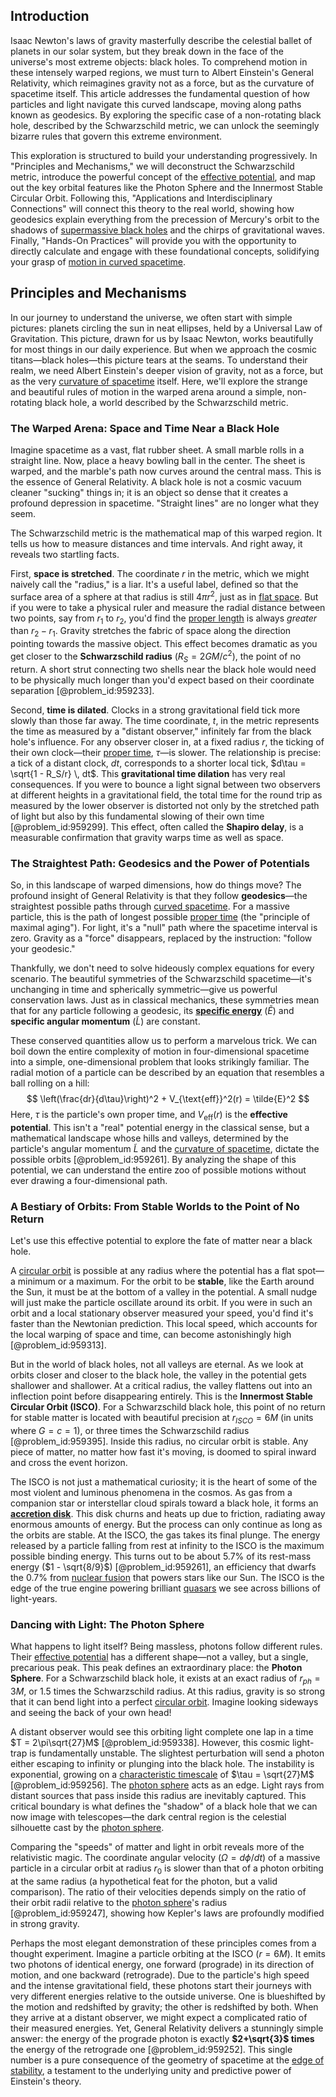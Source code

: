 ## Introduction
Isaac Newton's laws of gravity masterfully describe the celestial ballet of planets in our solar system, but they break down in the face of the universe's most extreme objects: black holes. To comprehend motion in these intensely warped regions, we must turn to Albert Einstein's General Relativity, which reimagines gravity not as a force, but as the curvature of spacetime itself. This article addresses the fundamental question of how particles and light navigate this curved landscape, moving along paths known as geodesics. By exploring the specific case of a non-rotating black hole, described by the Schwarzschild metric, we can unlock the seemingly bizarre rules that govern this extreme environment.

This exploration is structured to build your understanding progressively. In "Principles and Mechanisms," we will deconstruct the Schwarzschild metric, introduce the powerful concept of the [effective potential](@article_id:142087), and map out the key orbital features like the Photon Sphere and the Innermost Stable Circular Orbit. Following this, "Applications and Interdisciplinary Connections" will connect this theory to the real world, showing how geodesics explain everything from the precession of Mercury's orbit to the shadows of [supermassive black holes](@article_id:157302) and the chirps of gravitational waves. Finally, "Hands-On Practices" will provide you with the opportunity to directly calculate and engage with these foundational concepts, solidifying your grasp of [motion in curved spacetime](@article_id:264500).

## Principles and Mechanisms

In our journey to understand the universe, we often start with simple pictures: planets circling the sun in neat ellipses, held by a Universal Law of Gravitation. This picture, drawn for us by Isaac Newton, works beautifully for most things in our daily experience. But when we approach the cosmic titans—black holes—this picture tears at the seams. To understand their realm, we need Albert Einstein's deeper vision of gravity, not as a force, but as the very [curvature of spacetime](@article_id:188986) itself. Here, we'll explore the strange and beautiful rules of motion in the warped arena around a simple, non-rotating black hole, a world described by the Schwarzschild metric.

### The Warped Arena: Space and Time Near a Black Hole

Imagine spacetime as a vast, flat rubber sheet. A small marble rolls in a straight line. Now, place a heavy bowling ball in the center. The sheet is warped, and the marble's path now curves around the central mass. This is the essence of General Relativity. A black hole is not a cosmic vacuum cleaner "sucking" things in; it is an object so dense that it creates a profound depression in spacetime. "Straight lines" are no longer what they seem.

The Schwarzschild metric is the mathematical map of this warped region. It tells us how to measure distances and time intervals. And right away, it reveals two startling facts.

First, **space is stretched**. The coordinate $r$ in the metric, which we might naively call the "radius," is a liar. It's a useful label, defined so that the surface area of a sphere at that radius is still $4\pi r^2$, just as in [flat space](@article_id:204124). But if you were to take a physical ruler and measure the radial distance between two points, say from $r_1$ to $r_2$, you'd find the [proper length](@article_id:179740) is always *greater* than $r_2 - r_1$. Gravity stretches the fabric of space along the direction pointing towards the massive object. This effect becomes dramatic as you get closer to the **Schwarzschild radius** ($R_S = 2GM/c^2$), the point of no return. A short strut connecting two shells near the black hole would need to be physically much longer than you'd expect based on their coordinate separation [@problem_id:959233].

Second, **time is dilated**. Clocks in a strong gravitational field tick more slowly than those far away. The time coordinate, $t$, in the metric represents the time as measured by a "distant observer," infinitely far from the black hole's influence. For any observer closer in, at a fixed radius $r$, the ticking of their own clock—their [proper time](@article_id:191630), $\tau$—is slower. The relationship is precise: a tick of a distant clock, $dt$, corresponds to a shorter local tick, $d\tau = \sqrt{1 - R_S/r} \, dt$. This **gravitational time dilation** has very real consequences. If you were to bounce a light signal between two observers at different heights in a gravitational field, the total time for the round trip as measured by the lower observer is distorted not only by the stretched path of light but also by this fundamental slowing of their own time [@problem_id:959299]. This effect, often called the **Shapiro delay**, is a measurable confirmation that gravity warps time as well as space.

### The Straightest Path: Geodesics and the Power of Potentials

So, in this landscape of warped dimensions, how do things move? The profound insight of General Relativity is that they follow **geodesics**—the straightest possible paths through [curved spacetime](@article_id:184444). For a massive particle, this is the path of longest possible [proper time](@article_id:191630) (the "principle of maximal aging"). For light, it's a "null" path where the spacetime interval is zero. Gravity as a "force" disappears, replaced by the instruction: "follow your geodesic."

Thankfully, we don't need to solve hideously complex equations for every scenario. The beautiful symmetries of the Schwarzschild spacetime—it's unchanging in time and spherically symmetric—give us powerful conservation laws. Just as in classical mechanics, these symmetries mean that for any particle following a geodesic, its **[specific energy](@article_id:270513)** ($\tilde{E}$) and **specific angular momentum** ($\tilde{L}$) are constant.

These conserved quantities allow us to perform a marvelous trick. We can boil down the entire complexity of motion in four-dimensional spacetime into a simple, one-dimensional problem that looks strikingly familiar. The radial motion of a particle can be described by an equation that resembles a ball rolling on a hill:
$$ \left(\frac{dr}{d\tau}\right)^2 + V_{\text{eff}}^2(r) = \tilde{E}^2 $$
Here, $\tau$ is the particle's own proper time, and $V_{\text{eff}}(r)$ is the **effective potential**. This isn't a "real" potential energy in the classical sense, but a mathematical landscape whose hills and valleys, determined by the particle's angular momentum $\tilde{L}$ and the [curvature of spacetime](@article_id:188986), dictate the possible orbits [@problem_id:959261]. By analyzing the shape of this potential, we can understand the entire zoo of possible motions without ever drawing a four-dimensional path.

### A Bestiary of Orbits: From Stable Worlds to the Point of No Return

Let's use this effective potential to explore the fate of matter near a black hole.

A [circular orbit](@article_id:173229) is possible at any radius where the potential has a flat spot—a minimum or a maximum. For the orbit to be **stable**, like the Earth around the Sun, it must be at the bottom of a valley in the potential. A small nudge will just make the particle oscillate around its orbit. If you were in such an orbit and a local stationary observer measured your speed, you'd find it's faster than the Newtonian prediction. This local speed, which accounts for the local warping of space and time, can become astonishingly high [@problem_id:959313].

But in the world of black holes, not all valleys are eternal. As we look at orbits closer and closer to the black hole, the valley in the potential gets shallower and shallower. At a critical radius, the valley flattens out into an inflection point before disappearing entirely. This is the **Innermost Stable Circular Orbit (ISCO)**. For a Schwarzschild black hole, this point of no return for stable matter is located with beautiful precision at $r_{ISCO} = 6M$ (in units where $G=c=1$), or three times the Schwarzschild radius [@problem_id:959395]. Inside this radius, no circular orbit is stable. Any piece of matter, no matter how fast it's moving, is doomed to spiral inward and cross the event horizon.

The ISCO is not just a mathematical curiosity; it is the heart of some of the most violent and luminous phenomena in the cosmos. As gas from a companion star or interstellar cloud spirals toward a black hole, it forms an **[accretion disk](@article_id:159110)**. This disk churns and heats up due to friction, radiating away enormous amounts of energy. But the process can only continue as long as the orbits are stable. At the ISCO, the gas takes its final plunge. The energy released by a particle falling from rest at infinity to the ISCO is the maximum possible binding energy. This turns out to be about $5.7\%$ of its rest-mass energy ($1 - \sqrt{8/9}$) [@problem_id:959261], an efficiency that dwarfs the $0.7\%$ from [nuclear fusion](@article_id:138818) that powers stars like our Sun. The ISCO is the edge of the true engine powering brilliant [quasars](@article_id:158727) we see across billions of light-years.

### Dancing with Light: The Photon Sphere

What happens to light itself? Being massless, photons follow different rules. Their [effective potential](@article_id:142087) has a different shape—not a valley, but a single, precarious peak. This peak defines an extraordinary place: the **Photon Sphere**. For a Schwarzschild black hole, it exists at an exact radius of $r_{ph} = 3M$, or $1.5$ times the Schwarzschild radius. At this radius, gravity is so strong that it can bend light into a perfect [circular orbit](@article_id:173229). Imagine looking sideways and seeing the back of your own head!

A distant observer would see this orbiting light complete one lap in a time $T = 2\pi\sqrt{27}M$ [@problem_id:959338]. However, this cosmic light-trap is fundamentally unstable. The slightest perturbation will send a photon either escaping to infinity or plunging into the black hole. The instability is exponential, growing on a [characteristic timescale](@article_id:276244) of $\tau = \sqrt{27}M$ [@problem_id:959256]. The [photon sphere](@article_id:158948) acts as an edge. Light rays from distant sources that pass inside this radius are inevitably captured. This critical boundary is what defines the "shadow" of a black hole that we can now image with telescopes—the dark central region is the celestial silhouette cast by the [photon sphere](@article_id:158948).

Comparing the "speeds" of matter and light in orbit reveals more of the relativistic magic. The coordinate angular velocity ($\Omega = d\phi/dt$) of a massive particle in a circular orbit at radius $r_0$ is slower than that of a photon orbiting at the same radius (a hypothetical feat for the photon, but a valid comparison). The ratio of their velocities depends simply on the ratio of their orbit radii relative to the [photon sphere](@article_id:158948)'s radius [@problem_id:959247], showing how Kepler's laws are profoundly modified in strong gravity.

Perhaps the most elegant demonstration of these principles comes from a thought experiment. Imagine a particle orbiting at the ISCO ($r=6M$). It emits two photons of identical energy, one forward (prograde) in its direction of motion, and one backward (retrograde). Due to the particle's high speed and the intense gravitational field, these photons start their journeys with very different energies relative to the outside universe. One is blueshifted by the motion and redshifted by gravity; the other is redshifted by both. When they arrive at a distant observer, we might expect a complicated ratio of their measured energies. Yet, General Relativity delivers a stunningly simple answer: the energy of the prograde photon is exactly **$2+\sqrt{3}$ times** the energy of the retrograde one [@problem_id:959252]. This single number is a pure consequence of the geometry of spacetime at the [edge of stability](@article_id:634079), a testament to the underlying unity and predictive power of Einstein's theory.